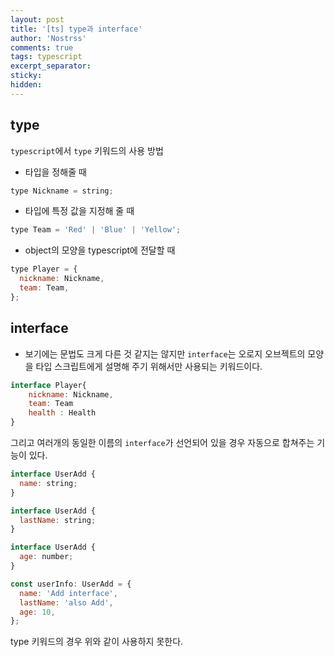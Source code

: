 ```yaml
---
layout: post
title: '[ts] type과 interface'
author: 'Nostrss'
comments: true
tags: typescript
excerpt_separator:
sticky:
hidden:
---
```


## type

`typescript`에서 `type` 키워드의 사용 방법

- 타입을 정해줄 때

```javascript
type Nickname = string;
```

- 타입에 특정 값을 지정해 줄 때

```javascript
type Team = 'Red' | 'Blue' | 'Yellow';
```

- object의 모양을 typescript에 전달할 때

```javascript
type Player = {
  nickname: Nickname,
  team: Team,
};
```

## interface

- 보기에는 문법도 크게 다른 것 같지는 않지만
  `interface`는 오로지 오브젝트의 모양을 타입 스크립트에게 설명해 주기 위해서만 사용되는 키워드이다.

```javascript
interface Player{
    nickname: Nickname,
    team: Team
    health : Health
}
```

그리고 여러개의 동일한 이름의 `interface`가 선언되어 있을 경우 자동으로 합쳐주는 기능이 있다.

```javascript
interface UserAdd {
  name: string;
}

interface UserAdd {
  lastName: string;
}

interface UserAdd {
  age: number;
}

const userInfo: UserAdd = {
  name: 'Add interface',
  lastName: 'also Add',
  age: 10,
};
```

type 키워드의 경우 위와 같이 사용하지 못한다.
